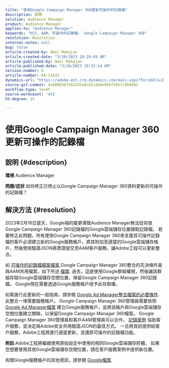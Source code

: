 ```yaml
---
title: "使用Google Campaign Manager 360更新可操作的記錄檔"
description: 說明
solution: Audience Manager
product: Audience Manager
applies-to: "Audience Manager"
keywords: "KCS, AAM，可操作的記錄檔， Google Campaign Manager 360"
resolution: Resolution
internal-notes: null
bug: false
article-created-by: Amol Mahajan
article-created-date: "3/10/2023 10:19:49 AM"
article-published-by: Amol Mahajan
article-published-date: "3/10/2023 10:33:14 AM"
version-number: 6
article-number: KA-21633
dynamics-url: "https://adobe-ent.crm.dynamics.com/main.aspx?forceUCI=1&pagetype=entityrecord&etn=knowledgearticle&id=fe984313-2dbf-ed11-83ff-6045bd006268"
source-git-commit: da98863872422d1e8cb2cdabe05bf5857c004693
workflow-type: tm+mt
source-wordcount: '431'
ht-degree: 1%

---
```


# 使用Google Campaign Manager 360更新可操作的記錄檔

## 說明 {#description}

<b>環境</b>
Audience Manager


<b>問題/症狀</b>
如何修正已停止以Google Campaign Manager 360資料更新的可操作的記錄檔？


## 解決方法 {#resolution}


2023年2月16日當天，Google端的變更導致Audience Manager無法從存放Google Campaign Manager 360記錄檔的Google雲端儲存位置擷取記錄檔。 若要修正此問題，所有使用Google Campaign Manager 360來支援其可操作記錄檔的客戶必須建立新的Google服務帳戶，將其附加至適當的Google雲端儲存帳戶，然後使用驗證JSON將票證提交至AAM客戶服務，讓Adobe工程可以更新整合。

如 [可操作的記錄檔檔案檔案](https://experienceleague.adobe.com/docs/audience-manager/user-guide/implementation-integration-guides/media-data-integration/actionable-log-files.html?lang=en),Google Campaign Manager 360整合的先決條件是與AAM共用檔案，如下所述 [檔案](https://experienceleague.adobe.com/docs/audience-manager/user-guide/reporting/audience-optimization-reports/audience-optimization-advertisers/import-dcm.html?lang=en). 過去，這是使用Google群組權限，然後讓該群組存取Google雲端儲存空間位置，保留Google Campaign Manager 360記錄檔。 Google現在需要透過Google服務帳戶授予此存取權。

如需進行此更新的一般指南，請參閱 [Google Ad Manager整合檔案的必要條件](https://experienceleague.adobe.com/docs/audience-manager/user-guide/reporting/audience-optimization-reports/audience-optimization-publishers/import-dfp.html?lang=en). 此整合一律需要服務帳戶。 Google Campaign Manager 360管理員需要依照 [Google Ad Manager檔案](https://experienceleague.adobe.com/docs/audience-manager/user-guide/reporting/audience-optimization-reports/audience-optimization-publishers/import-dfp.html?lang=en) 建立Google服務帳戶，並將該帳戶與Google雲端儲存空間位置建立關聯，以保留Google Campaign Manager 360檔案。 Google Campaign Manager 360管理員和客戶AAM管理員可以合作， [記錄案例](https://experienceleague.adobe.com/docs/customer-one/using/home.html) 協助客戶服務，並決定與Adobe安全共用驗證JSON的最佳方式。 一旦將資訊提供給客戶服務，Adobe工程將進行適當更新，並還原可操作的記錄檔功能。

<b>附註</b>:Adobe工程將繼續使用原始設定中使用的相同Google雲端儲存貯體。 如果您想要使用其他Google雲端儲存空間位置，請在客戶服務案例中提供新位置。

有關Google服務帳戶的其他資訊，請參閱 [Google檔案](https://cloud.google.com/iam/docs/service-accounts-create#creating_a_service_account).
